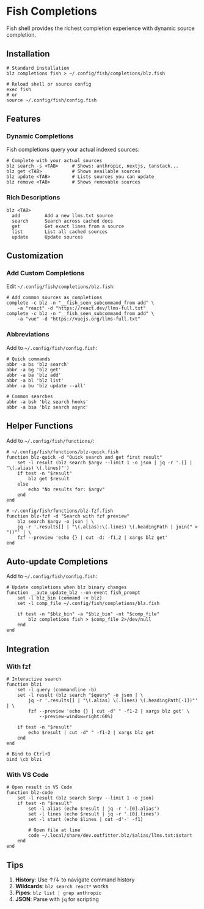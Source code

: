 # Fish Completions

Fish shell provides the richest completion experience with dynamic source completion.

## Installation

```fish
# Standard installation
blz completions fish > ~/.config/fish/completions/blz.fish

# Reload shell or source config
exec fish
# or
source ~/.config/fish/config.fish
```

## Features

### Dynamic Completions

Fish completions query your actual indexed sources:

```fish
# Complete with your actual sources
blz search -s <TAB>     # Shows: anthropic, nextjs, tanstack...
blz get <TAB>           # Shows available sources
blz update <TAB>        # Lists sources you can update
blz remove <TAB>        # Shows removable sources
```

### Rich Descriptions

```fish
blz <TAB>
  add         Add a new llms.txt source
  search      Search across cached docs
  get         Get exact lines from a source
  list        List all cached sources
  update      Update sources
```

## Customization

### Add Custom Completions

Edit `~/.config/fish/completions/blz.fish`:

```fish
# Add common sources as completions
complete -c blz -n "__fish_seen_subcommand_from add" \
    -a "react" -d "https://react.dev/llms-full.txt"
complete -c blz -n "__fish_seen_subcommand_from add" \
    -a "vue" -d "https://vuejs.org/llms-full.txt"
```

### Abbreviations

Add to `~/.config/fish/config.fish`:

```fish
# Quick commands
abbr -a bs 'blz search'
abbr -a bg 'blz get'
abbr -a ba 'blz add'
abbr -a bl 'blz list'
abbr -a bu 'blz update --all'

# Common searches
abbr -a bsh 'blz search hooks'
abbr -a bsa 'blz search async'
```

## Helper Functions

Add to `~/.config/fish/functions/`:

```fish
# ~/.config/fish/functions/blz-quick.fish
function blz-quick -d "Quick search and get first result"
    set -l result (blz search $argv --limit 1 -o json | jq -r '.[] | "\(.alias) \(.lines)"')
    if test -n "$result"
        blz get $result
    else
        echo "No results for: $argv"
    end
end

# ~/.config/fish/functions/blz-fzf.fish
function blz-fzf -d "Search with fzf preview"
    blz search $argv -o json | \
    jq -r '.results[] | "\(.alias):\(.lines) \(.headingPath | join(" > "))"' | \
    fzf --preview 'echo {} | cut -d: -f1,2 | xargs blz get'
end
```

## Auto-update Completions

Add to `~/.config/fish/config.fish`:

```fish
# Update completions when blz binary changes
function __auto_update_blz --on-event fish_prompt
    set -l blz_bin (command -v blz)
    set -l comp_file ~/.config/fish/completions/blz.fish

    if test -n "$blz_bin" -a "$blz_bin" -nt "$comp_file"
        blz completions fish > $comp_file 2>/dev/null
    end
end
```

## Integration

### With fzf

```fish
# Interactive search
function blzi
    set -l query (commandline -b)
    set -l result (blz search "$query" -o json | \
        jq -r '.results[] | "\(.alias) \(.lines) \(.headingPath[-1])"' | \
        fzf --preview 'echo {} | cut -d" " -f1-2 | xargs blz get' \
            --preview-window=right:60%)

    if test -n "$result"
        echo $result | cut -d" " -f1-2 | xargs blz get
    end
end

# Bind to Ctrl+B
bind \cb blzi
```

### With VS Code

```fish
# Open result in VS Code
function blz-code
    set -l result (blz search $argv --limit 1 -o json)
    if test -n "$result"
        set -l alias (echo $result | jq -r '.[0].alias')
        set -l lines (echo $result | jq -r '.[0].lines')
        set -l start (echo $lines | cut -d'-' -f1)

        # Open file at line
        code ~/.local/share/dev.outfitter.blz/$alias/llms.txt:$start
    end
end
```

## Tips

1. **History**: Use ↑/↓ to navigate command history
2. **Wildcards**: `blz search react*` works
3. **Pipes**: `blz list | grep anthropic`
4. **JSON**: Parse with `jq` for scripting
